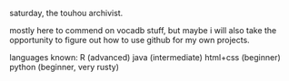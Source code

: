 saturday, the touhou archivist.

mostly here to commend on vocadb stuff, but maybe i will also take the opportunity to figure out how to use github for my own projects.

languages known:
R (advanced)
java (intermediate)
html+css (beginner)
python (beginner, very rusty)

<!---
test
--->
